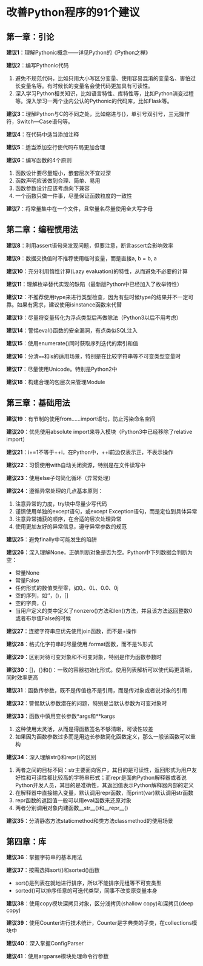 # 改善Python程序的91个建议

## 第一章：引论

**建议1**：理解Pythonic概念——详见Python的《Python之禅》

**建议2**：编写Pythonic代码

1. 避免不规范代码，比如只用大小写区分变量、使用容易混淆的变量名、害怕过长变量名等。有时候长的变量名会使代码更加具有可读性。
1. 深入学习Python相关知识，比如语言特性、库特性等，比如Python演变过程等。深入学习一两个业内公认的Pythonic的代码库，比如Flask等。

**建议3**：理解Python与C的不同之处，比如缩进与{}，单引号双引号，三元操作符，Switch—Case语句等。

**建议4**：在代码中适当添加注释

**建议5**：适当添加空行使代码布局更加合理

**建议6**：编写函数的4个原则

1. 函数设计要尽量短小，嵌套层次不宜过深
1. 函数声明应该做到合理、简单、易用
1. 函数参数设计应该考虑向下兼容
1. 一个函数只做一件事，尽量保证函数粒度的一致性

**建议7**：将常量集中在一个文件，且常量名尽量使用全大写字母

## 第二章：编程惯用法

**建议8**：利用assert语句来发现问题，但要注意，断言assert会影响效率

**建议9**：数据交换值时不推荐使用临时变量，而是直接a, b = b, a

**建议10**：充分利用惰性计算(Lazy evaluation)的特性，从而避免不必要的计算

**建议11**：理解枚举替代实现的缺陷（最新版Python中已经加入了枚举特性）

**建议12**：不推荐使用type来进行类型检查，因为有些时候type的结果并不一定可靠。如果有需求，建议使用isinstance函数来代替

**建议13**：尽量将变量转化为浮点类型后再做除法（Python3以后不用考虑）

**建议14**：警惕eval()函数的安全漏洞，有点类似SQL注入

**建议15**：使用enumerate()同时获取序列迭代的索引和值

**建议16**：分清`==`和is的适用场景，特别是在比较字符串等不可变类型变量时

**建议17**：尽量使用Unicode。特别是Python2中

**建议18**：构建合理的包层次来管理Module

## 第三章：基础用法

**建议19**：有节制的使用from……import语句，防止污染命名空间

**建议20**：优先使用absolute import来导入模块（Python3中已经移除了relative import）

**建议21**：i+=1不等于++i，在Python中，++i前边仅表示正，不表示操作

**建议22**：习惯使用with自动关闭资源，特别是在文件读写中

**建议23**：使用else子句简化循环（异常处理）

**建议24**：遵循异常处理的几点基本原则：

1. 注意异常的力度，try块中尽量少写代码
1. 谨慎使用单独的except语句，或except Exception语句，而是定位到具体异常
1. 注意异常捕获的顺序，在合适的层次处理异常
1. 使用更加友好的异常信息，遵守异常参数的规范

**建议25**：避免finally中可能发生的陷阱

**建议26**：深入理解None，正确判断对象是否为空。Python中下列数据会判断为空：

- 常量None
- 常量False
- 任何形式的数值类型零，如0,、0L、0.0、0j
- 空的序列，如‘’，()，[]
- 空的字典，{}
- 当用户定义的类中定义了nonzero()方法和len()方法，并且该方法返回整数0或者布尔值False的时候

**建议27**：连接字符串应优先使用join函数，而不是+操作

**建议28**：格式化字符串时尽量使用.format函数，而不是%形式

**建议29**：区别对待可变对象和不可变对象，特别是作为函数参数时

**建议30**：[]，{}和()：一致的容器初始化形式。使用列表解析可以使代码更清晰，同时效率更高

**建议31**：函数传参数，既不是传值也不是引用，而是传对象或者说对象的引用

**建议32**：警惕默认参数潜在的问题，特别是当默认参数为可变对象时

**建议33**：函数中慎用变长参数*args和\*\*kargs

1. 这种使用太灵活，从而是得函数签名不够清晰，可读性较差
2. 如果因为函数参数过多而是用边长参数简化函数定义，那么一般该函数可以重构

**建议34**：深入理解str()和repr()的区别

1. 两者之间的目标不同：str主要面向客户，其目的是可读性，返回形式为用户友好性和可读性都比较高的字符串形式；而repr是面向Python解释器或者说Python开发人员，其目的是准确性，其返回值表示Python解释器内部的定义
2. 在解释器中直接输入变量，默认调用repr函数，而print(var)默认调用str函数
3. repr函数的返回值一般可以用eval函数来还原对象
4. 两者分别调用对象内建函数\_\_str\_\_()和\_\_repr\_\_()

**建议35**：分清静态方法staticmethod和类方法classmethod的使用场景

## 第四章：库

**建议36**：掌握字符串的基本用法

**建议37**：按需选择sort()和sorted()函数

- sort()是列表在就地进行排序，所以不能排序元组等不可变类型
- sorted()可以排序任意的可迭代类型，同事不改变原变量本身

**建议38**：使用copy模块深拷贝对象，区分浅拷贝(shallow copy)和深拷贝(deep copy)

**建议39**：使用Counter进行技术统计，Counter是字典类的子类，在collections模块中

**建议40**：深入掌握ConfigParser

**建议41**：使用argparse模块处理命令行参数
